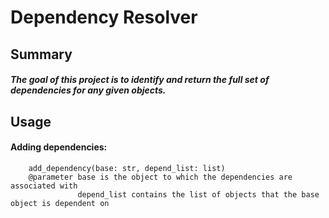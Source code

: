 #       Dependency Resolver
##      Summary
#####   The goal of this project is to identify and return the full set of dependencies for any given objects.
##      Usage
####    Adding dependencies:
        add_dependency(base: str, depend_list: list)
        @parameter base is the object to which the dependencies are associated with
                   depend_list contains the list of objects that the base object is dependent on
        
